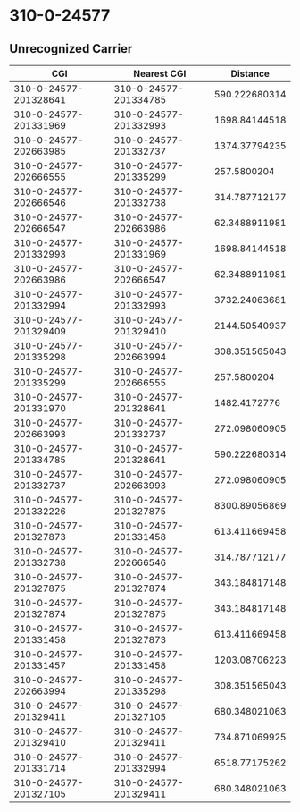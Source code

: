 # 310-0-24577
## Unrecognized Carrier


| CGI | Nearest CGI | Distance |
|-----|-------------|----------|
| 310-0-24577-201328641 | 310-0-24577-201334785 | 590.222680314 |
| 310-0-24577-201331969 | 310-0-24577-201332993 | 1698.84144518 |
| 310-0-24577-202663985 | 310-0-24577-201332737 | 1374.37794235 |
| 310-0-24577-202666555 | 310-0-24577-201335299 | 257.5800204 |
| 310-0-24577-202666546 | 310-0-24577-201332738 | 314.787712177 |
| 310-0-24577-202666547 | 310-0-24577-202663986 | 62.3488911981 |
| 310-0-24577-201332993 | 310-0-24577-201331969 | 1698.84144518 |
| 310-0-24577-202663986 | 310-0-24577-202666547 | 62.3488911981 |
| 310-0-24577-201332994 | 310-0-24577-201332993 | 3732.24063681 |
| 310-0-24577-201329409 | 310-0-24577-201329410 | 2144.50540937 |
| 310-0-24577-201335298 | 310-0-24577-202663994 | 308.351565043 |
| 310-0-24577-201335299 | 310-0-24577-202666555 | 257.5800204 |
| 310-0-24577-201331970 | 310-0-24577-201328641 | 1482.4172776 |
| 310-0-24577-202663993 | 310-0-24577-201332737 | 272.098060905 |
| 310-0-24577-201334785 | 310-0-24577-201328641 | 590.222680314 |
| 310-0-24577-201332737 | 310-0-24577-202663993 | 272.098060905 |
| 310-0-24577-201332226 | 310-0-24577-201327875 | 8300.89056869 |
| 310-0-24577-201327873 | 310-0-24577-201331458 | 613.411669458 |
| 310-0-24577-201332738 | 310-0-24577-202666546 | 314.787712177 |
| 310-0-24577-201327875 | 310-0-24577-201327874 | 343.184817148 |
| 310-0-24577-201327874 | 310-0-24577-201327875 | 343.184817148 |
| 310-0-24577-201331458 | 310-0-24577-201327873 | 613.411669458 |
| 310-0-24577-201331457 | 310-0-24577-201331458 | 1203.08706223 |
| 310-0-24577-202663994 | 310-0-24577-201335298 | 308.351565043 |
| 310-0-24577-201329411 | 310-0-24577-201327105 | 680.348021063 |
| 310-0-24577-201329410 | 310-0-24577-201329411 | 734.871069925 |
| 310-0-24577-201331714 | 310-0-24577-201332994 | 6518.77175262 |
| 310-0-24577-201327105 | 310-0-24577-201329411 | 680.348021063 |
